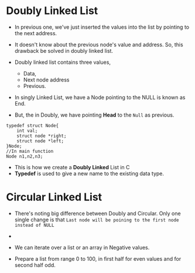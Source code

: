 # Doubly Linked List

- In previous one, we've just inserted the values into the list by pointing to the next address.
- It doesn't know about the previous node's value and address. So, this drawback be solved in doubly linked list.
- Doubly linked list contains three values,

  - Data,
  - Next node address
  - Previous.

- In singly Linked List, we have a Node pointing to the NULL is known as End.
- But, the in Doubly, we have pointing **Head** to the `Null` as previous.

```
typedef struct Node{
    int val;
    struct node *right;
    struct node *left;
}Node;
//In main function
Node n1,n2,n3;
```

- This is how we create a **Doubly Linked** List in C
- **Typedef** is used to give a new name to the existing data type.

# Circular Linked List

- There's noting big difference between Doubly and Circular. Only one single change is that `Last node will be poining to the first node instead of NULL`
-

- We can iterate over a list or an array in Negative values.
- Prepare a list from range 0 to 100, in first half for even values and for second half odd.

